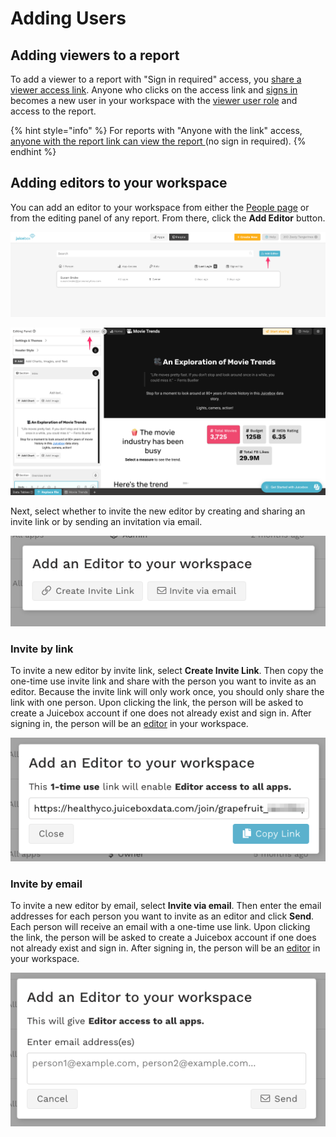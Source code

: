 # Adding Users

## Adding viewers to a report

To add a viewer to a report with "Sign in required" access, you [share a viewer access link](../editing-apps/publish-and-share/sharing-and-access-controls.md). Anyone who clicks on the access link and [signs in](../viewing-apps/signing-in.md) becomes a new user in your workspace with the [viewer user role](user-management-and-roles.md#viewer) and access to the report. &#x20;

{% hint style="info" %}
For reports with "Anyone with the link" access, [anyone with the report link can view the report ](../editing-apps/publish-and-share/sharing-and-access-controls.md#sharing-a-public-app)(no sign in required).&#x20;
{% endhint %}

## Adding editors to your workspace

You can add an editor to your workspace from either the [People page](user-management-and-roles.md#managing-users) or from the editing panel of any report. From there, click the **Add Editor** button.

![From the People page, click Add Editor to invite a new editor to the workspace](<../.gitbook/assets/image (392).png>)

![From the editing panel, click Add Editor to invite a new editor to the workspace](<../.gitbook/assets/image (377).png>)

Next, select whether to invite the new editor by creating and sharing an invite link or by sending an invitation via email.

![Select whether to invite by link or by email](<../.gitbook/assets/image (134).png>)

### Invite by link

To invite a new editor by invite link, select **Create Invite Link**. Then copy the one-time use invite link and share with the person you want to invite as an editor. Because the invite link will only work once, you should only share the link with one person. Upon clicking the link, the person will be asked to create a Juicebox account if one does not already exist and sign in. After signing in, the person will be an [editor](user-management-and-roles.md#editor) in your workspace.&#x20;

![Copy and share invite link with one person](<../.gitbook/assets/image (128).png>)

### Invite by email

To invite a new editor by email, select **Invite via email**. Then enter the email addresses for each person you want to invite as an editor and click **Send**. Each person will receive an email with a one-time use link. Upon clicking the link, the person will be asked to create a Juicebox account if one does not already exist and sign in. After signing in, the person will be an [editor](user-management-and-roles.md#editor) in your workspace.

![](<../.gitbook/assets/image (137).png>)

